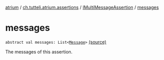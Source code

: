 [atrium](../../index.md) / [ch.tutteli.atrium.assertions](../index.md) / [IMultiMessageAssertion](index.md) / [messages](.)

# messages

`abstract val messages: List<`[`Message`](../-message/index.md)`>` [(source)](https://github.com/robstoll/atrium/tree/master/atrium-api/src/main/kotlin/ch/tutteli/atrium/assertions/IMultiMessageAssertion.kt#L12)

The messages of this assertion.

